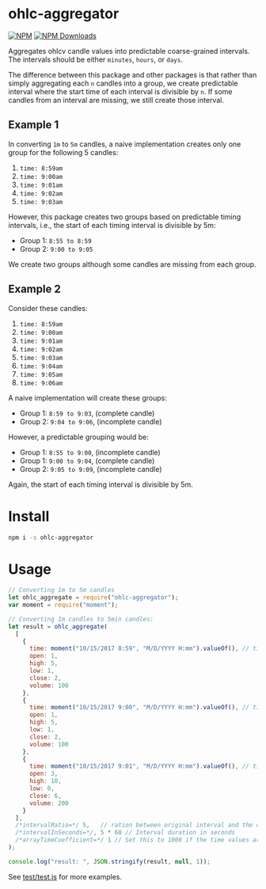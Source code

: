 # ohlc-aggregator

[![NPM](https://badge.fury.io/js/ohlc-aggregator.svg)](https://www.npmjs.com/package/ohlc-aggregator)
[![NPM Downloads][downloadst-image]][downloads-url]

[downloads-image]: https://img.shields.io/npm/dm/ohlc-aggregator.svg
[downloadst-image]: https://img.shields.io/npm/dt/ohlc-aggregator.svg
[downloads-url]: https://npmjs.org/package/ohlc-aggregator

Aggregates ohlcv candle values into predictable coarse-grained intervals. The intervals should be either `minutes`, `hours`, or `days`.

The difference between this package and other packages is that rather than simply aggregating each `n` candles into a group, we create predictable interval where the start time of each interval is divisible by `n`. If some candles from an interval are missing, we still create those interval.

## Example 1

In converting `1m` to `5m` candles, a naive implementation creates only one group for the following 5 candles:

1. `time: 8:59am`
2. `time: 9:00am`
3. `time: 9:01am`
4. `time: 9:02am`
5. `time: 9:03am`

However, this package creates two groups based on predictable timing intervals, i.e., the start of each timing interval is divisible by 5m:

- Group 1: `8:55 to 8:59`
- Group 2: `9:00 to 9:05`

We create two groups although some candles are missing from each group.

## Example 2

Consider these candles:

1. `time: 8:59am`
2. `time: 9:00am`
3. `time: 9:01am`
4. `time: 9:02am`
5. `time: 9:03am`
6. `time: 9:04am`
7. `time: 9:05am`
8. `time: 9:06am`

A naive implementation will create these groups:

- Group 1: `8:59 to 9:03`, (complete candle)
- Group 2: `9:04 to 9:06`, (incomplete candle)

However, a predictable grouping would be:

- Group 1: `8:55 to 9:00`, (incomplete candle)
- Group 1: `9:00 to 9:04`, (complete candle)
- Group 2: `9:05 to 9:09`, (incomplete candle)

Again, the start of each timing interval is divisible by 5m.

# Install

```bash
npm i -s ohlc-aggregator
```

# Usage

```javascript
// Converting 1m to 5m candles
let ohlc_aggregate = require("ohlc-aggregator");
var moment = require("moment");

// Converting 1m candles to 5min candles:
let result = ohlc_aggregate(
  [
    {
      time: moment("10/15/2017 8:59", "M/D/YYYY H:mm").valueOf(), // timestamp in milliseconds
      open: 1,
      high: 5,
      low: 1,
      close: 2,
      volume: 100
    },
    {
      time: moment("10/15/2017 9:00", "M/D/YYYY H:mm").valueOf(), // timestamp in milliseconds
      open: 1,
      high: 5,
      low: 1,
      close: 2,
      volume: 100
    },
    {
      time: moment("10/15/2017 9:01", "M/D/YYYY H:mm").valueOf(), // timestamp in milliseconds
      open: 3,
      high: 10,
      low: 0,
      close: 6,
      volume: 200
    }
  ],
  /*intervalRatio=*/ 5,   // ration between original interval and the desired interval
  /*intervalInSeconds=*/, 5 * 60 // Interval duration in seconds
  /*arrayTimeCoefficient=*/ 1 // Set this to 1000 if the time values are in second
);

console.log("result: ", JSON.stringify(result, null, 1));
```

See [test/test.js](test/test.js) for more examples.
